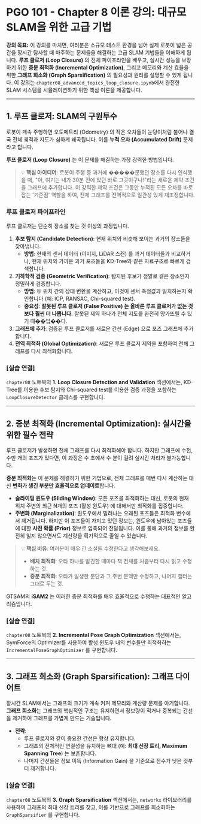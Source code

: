 # PGO 101 - Chapter 8 이론 강의: 대규모 SLAM을 위한 고급 기법

**강의 목표:** 이 강의를 마치면, 여러분은 소규모 테스트 환경을 넘어 실제 로봇이 넓은 공간을 장시간 탐사할 때 마주하는 문제들을 해결하는 고급 SLAM 기법들을 이해하게 됩니다. **루프 클로저 (Loop Closure)** 의 전체 파이프라인을 배우고, 실시간 성능을 보장하기 위한 **증분 최적화 (Incremental Optimization)**, 그리고 메모리와 계산 효율을 위한 **그래프 희소화 (Graph Sparsification)** 의 필요성과 원리를 설명할 수 있게 됩니다. 이 강의는 `chapter08_advanced_topics_loop_closure.ipynb`에서 완전한 SLAM 시스템을 시뮬레이션하기 위한 핵심 이론을 제공합니다.

---

## 1. 루프 클로저: SLAM의 구원투수

로봇이 계속 주행하면 오도메트리 (Odometry) 의 작은 오차들이 눈덩이처럼 불어나 결국 전체 궤적과 지도가 심하게 왜곡됩니다. 이를 **누적 오차 (Accumulated Drift)** 문제라고 합니다.

**루프 클로저 (Loop Closure)** 는 이 문제를 해결하는 가장 강력한 방법입니다.

> 💡 **핵심 아이디어**: 로봇이 주행 중 과거에 �����문했던 장소를 다시 인식했을 때, "아, 여기는 내가 30분 전에 있던 바로 그곳이구나!"라는 새로운 제약 조건을 그래프에 추가합니다. 이 강력한 제약 조건은 그동안 누적된 모든 오차를 바로잡는 '기준점' 역할을 하여, 전체 그래프를 전역적으로 일관성 있게 재조정합니다.

### 루프 클로저 파이프라인

루프 클로저는 단순히 장소를 찾는 것 이상의 과정입니다.

1.  **후보 탐지 (Candidate Detection)**: 현재 위치와 비슷해 보이는 과거의 장소들을 찾아냅니다.
    *   **방법**: 현재의 센서 데이터 (이미지, LiDAR 스캔) 를 과거 데이터들과 비교하거나, 현재 위치와 가까운 과거 포즈들을 KD-Tree와 같은 자료구조로 빠르게 검색합니다.
2.  **기하학적 검증 (Geometric Verification)**: 탐지된 후보가 정말로 같은 장소인지 정밀하게 검증합니다.
    *   **방법**: 두 위치 간의 상대 변환을 계산하고, 이것이 센서 측정값과 일치하는지 확인합니다 (예: ICP, RANSAC, Chi-squared test).
    *   **중요성**: **잘못된 루프 클로저 (False Positive) 는 올바른 루프 클로저가 없는 것보다 훨씬 더 나쁩니다.** 잘못된 제약 하나가 전체 지도를 완전히 망가뜨릴 수 있기 때��입��다.
3.  **그래프에 추가**: 검증된 루프 클로저를 새로운 간선 (Edge) 으로 포즈 그래프에 추가합니다.
4.  **전역 최적화 (Global Optimization)**: 새로운 루프 클로저 제약을 포함하여 전체 그래프를 다시 최적화합니다.

### [실습 연결]
`chapter08` 노트북의 **1. Loop Closure Detection and Validation** 섹션에서는, KD-Tree를 이용한 후보 탐지와 Chi-squared test를 이용한 검증 과정을 포함하는 `LoopClosureDetector` 클래스를 구현합니다.

---

## 2. 증분 최적화 (Incremental Optimization): 실시간을 위한 필수 전략

루프 클로저가 발생하면 전체 그래프를 다시 최적화해야 합니다. 하지만 그래프에 수천, 수만 개의 포즈가 있다면, 이 과정은 수 초에서 수 분이 걸려 실시간 처리가 불가능합니다.

**증분 최적화**는 이 문제를 해결하기 위한 기법으로, 전체 그래프를 매번 다시 계산하는 대신 **변화가 생긴 부분만 효율적으로 업데이트**합니다.

*   **슬라이딩 윈도우 (Sliding Window)**: 모든 포즈를 최적화하는 대신, 로봇의 현재 위치 주변의 최근 N개의 포즈 (활성 윈도우) 에 대해서만 최적화를 집중합니다.
*   **주변화 (Marginalization)**: 윈도우에서 밀려나는 오래된 포즈들은 최적화 변수에서 제거됩니다. 하지만 이 포즈들이 가지고 있던 정보는, 윈도우에 남아있는 포즈들에 대한 **사전 확률 (Prior)** 정보로 압축되어 전달됩니다. 이를 통해 과거의 정보를 완전히 잃지 않으면서도 계산량을 획기적으로 줄일 수 있습니다.

> 💡 **핵심 비유**: 여러분이 매우 긴 소설을 수정한다고 생각해보세요.
> - **배치 최적화**: 오타 하나를 발견할 때마다 책 전체를 처음부터 다시 읽고 수정하는 것.
> - **증분 최적화**: 오타가 발생한 문단과 그 주변 문맥만 수정하고, 나머지 챕터는 그대로 두는 것.

GTSAM의 **iSAM2** 는 이러한 증분 최적화를 매우 효율적으로 수행하는 대표적인 알고리즘입니다.

### [실습 연결]
`chapter08` 노트북의 **2. Incremental Pose Graph Optimization** 섹션에서는, SymForce의 Optimizer를 사용하여 활성 윈도우 내의 변수들만 최적화하는 `IncrementalPoseGraphOptimizer` 를 구현합니다.

---

## 3. 그래프 희소화 (Graph Sparsification): 그래프 다이어트

장시간 SLAM에서는 그래프의 크기가 계속 커져 메모리와 계산량 문제를 야기합니다. **그래프 희소화**는 그래프의 핵심적인 구조는 유지하면서 정보량이 적거나 중복되는 간선을 제거하여 그래프를 가볍게 만드는 기술입니다.

*   **전략**:
    *   루프 클로저와 같이 중요한 간선은 항상 유지합니다.
    *   그래프의 전체적인 연결성을 유지하는 뼈대 (예: **최대 신장 트리, Maximum Spanning Tree**) 는 보존합니다.
    *   나머지 간선들은 정보 이득 (Information Gain) 을 기준으로 점수가 낮은 것부터 제거합니다.

### [실습 연결]
`chapter08` 노트북의 **3. Graph Sparsification** 섹션에서는, `networkx` 라이브러리를 사용하여 그래프의 최대 신장 트리를 찾고, 이를 기반으로 그래프를 희소화하는 `GraphSparsifier` 를 구현합니다.